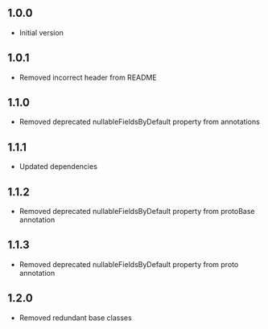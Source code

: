 ## 1.0.0

- Initial version

## 1.0.1

- Removed incorrect header from README

## 1.1.0

- Removed deprecated nullableFieldsByDefault property from annotations

## 1.1.1

- Updated dependencies

## 1.1.2

- Removed deprecated nullableFieldsByDefault property from protoBase annotation

## 1.1.3

- Removed deprecated nullableFieldsByDefault property from proto annotation

## 1.2.0

- Removed redundant base classes
